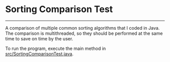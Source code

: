 # Sorting Comparison Test

---

A comparison of multiple common sorting algorithms that I coded in Java.
The comparison is multithreaded, so they should be performed at the same time to save on time by the user.

To run the program, execute the main method in [src/SortingComparisonTest.java](src/SortingComparisonTest.java).
